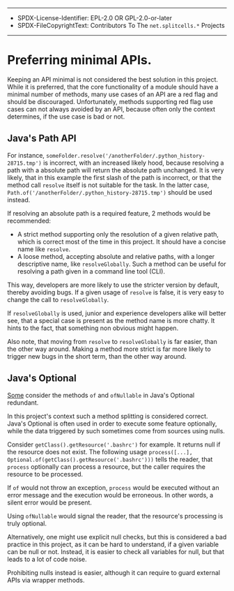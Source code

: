 ----
* SPDX-License-Identifier: EPL-2.0 OR GPL-2.0-or-later
* SPDX-FileCopyrightText: Contributors To The `net.splitcells.*` Projects
----
# Preferring minimal APIs.
Keeping an API minimal is not considered the best solution in this project.
While it is preferred,
that the core functionality of a module should have a minimal number of methods,
many use cases of an API are a red flag and should be discouraged.
Unfortunately, methods supporting red flag use cases can not always avoided by an API,
because often only the context determines, if the use case is bad or not.
## Java's Path API
For instance, `someFolder.resolve('/anotherFolder/.python_history-28715.tmp')` is incorrect,
with an increased likely hood,
because resolving a path with a absolute path will return the absolute path unchanged.
It is very likely, that in this example the first slash of the path is incorrect,
or that the method call `resolve` itself is not suitable for the task.
In the latter case, `Path.of('/anotherFolder/.python_history-28715.tmp')` should be used instead.

If resolving an absolute path is a required feature, 2 methods would be recommended:
* A strict method supporting only the resolution of a given relative path,
  which is correct most of the time in this project.
  It should have a concise name like `resolve`.
* A loose method, accepting absolute and relative paths, with a longer descriptive name,
  like `resolveGlobally`.
  Such a method can be useful for resolving a path given in a command line tool (CLI).

This way, developers are more likely to use the stricter version by default,
thereby avoiding bugs.
If a given usage of `resolve` is false,
it is very easy to change the call to `resolveGlobally`.

If `resolveGlobally` is used,
junior and experience developers alike will better see,
that a special case is present as the method name is more chatty.
It hints to the fact, that something non obvious might happen.

Also note, that moving from `resolve` to `resolveGlobally` is far easier,
than the other way around.
Making a method more strict is far more likely to trigger new bugs in the short term,
than the other way around.
## Java's Optional
[Some](https://youtu.be/oRzt0rBsyUs?t=1704) consider the methods `of` and `ofNullable` in Java's Optional redundant.

In this project's context such a method splitting is considered correct.
Java's Optional is often used in order to execute some feature optionally,
while the data triggered by such sometimes come from sources using nulls.

Consider `getClass().getResource('.bashrc')` for example.
It returns null if the resource does not exist.
The following usage `process([...], Optional.of(getClass().getResource('.bashrc')))`
tells the reader, that `process` optionally can process a resource,
but the caller requires the resource to be processed.

If `of` would not throw an exception,
`process` would be executed without an error message and the execution would be erroneous.
In other words, a silent error would be present.

Using `ofNullable` would signal the reader,
that the resource's processing is truly optional.

Alternatively, one might use explicit null checks,
but this is considered a bad practice in this project,
as it can be hard to understand,
if a given variable can be null or not.
Instead, it is easier to check all variables for null,
but that leads to a lot of code noise.

Prohibiting nulls instead is easier,
although it can require to guard external APIs via wrapper methods.